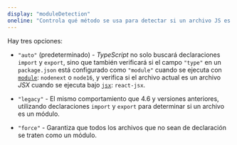 ```yaml
---
display: "moduleDetection"
oneline: "Controla qué método se usa para detectar si un archivo JS es un módulo."
---
```


Hay tres opciones: 

- `"auto"` (predeterminado) - *TypeScript* no solo buscará declaraciones `import` y `export`, sino que también verificará si el campo `"type"` en un `package.json` está configurado como `"module"` cuando se ejecuta con [`module`](#module): `nodenext` o `node16`, y verifica si el archivo actual es un archivo *JSX* cuando se ejecuta bajo [`jsx`](#jsx):  `react-jsx`.

- `"legacy"` - El mismo comportamiento que 4.6 y versiones anteriores, utilizando declaraciones `import` y `export` para determinar si un archivo es un módulo.

- `"force"` - Garantiza que todos los archivos que no sean de declaración se traten como un módulo.
